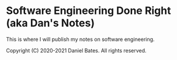 # Software Engineering Done Right (aka Dan's Notes)

This is where I will publish my notes on software engineering.

Copyright (C) 2020-2021 Daniel Bates. All rights reserved.
